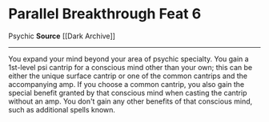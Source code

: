 ﻿---
actions: null
cost: null
element: null
feat: Parallel Breakthrough
frequency: null
heighten_level: null
id: '3669'
level: '6'
name: Parallel Breakthrough
prerequisite: null
rarity: Common
requirement: null
school: null
source: '[[DATABASE/source/Dark Archive|Dark Archive]]'
subcategory: null
trait:
- '[[DATABASE/trait/Psychic|Psychic]]'
trigger: null
type: Feat

---
# Parallel Breakthrough <span class="item-type">Feat 6</span>

<span class="item-trait">Psychic</span>
**Source** [[Dark Archive]]

---
You expand your mind beyond your area of psychic specialty. You gain a 1st-level psi cantrip for a conscious mind other than your own; this can be either the unique surface cantrip or one of the common cantrips and the accompanying amp. If you choose a common cantrip, you also gain the special benefit granted by that conscious mind when casting the cantrip without an amp. You don't gain any other benefits of that conscious mind, such as additional spells known.